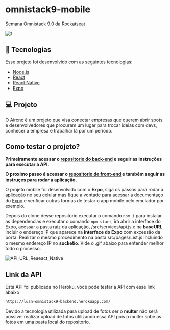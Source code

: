 # omnistack9-mobile
Semana Omnistack 9.0 da Rockatseat

![1](https://user-images.githubusercontent.com/50602816/68897048-7bb95680-070b-11ea-96c0-1772c8ad0923.gif)

## :rocket: Tecnologias

Esse projeto foi desenvolvido com as seguintes tecnologias:

- [Node.js](https://nodejs.org/en/)
- [React](https://reactjs.org)
- [React Native](https://facebook.github.io/react-native/)
- [Expo](https://expo.io/)

## 💻 Projeto

O Aircnc é um projeto que visa conectar empresas que querem abrir spots e desenvolvedores que procuram um lugar para trocar ideias com devs, conhecer a empresa e trabalhar lá por um período.

## Como testar o projeto?

<strong>Primeiramente acessar o [repositorio do back-end](https://github.com/luanperosa/omnistack9-backend) e seguir as instruções para executar a API.</strong>

<strong>O proximo passo é acessar o [repositorio do front-end](https://github.com/luanperosa/omnistack9-front-end) e também seguir as instruçes para rodar a aplicação.</strong>

O projeto mobile foi desenvolvido com o <strong>Expo</strong>, siga os passos para rodar a aplicação no seu celular mas fique a vontade para acessar a documentaço do [Expo](https://expo.io) e verificar outras formas de testar o app mobile pelo emulador por exemplo. 

Depois do clone desse repositorio executar o comando `npm i` para instalar as dependencias e executar o comando `npm start`, irá abrir a interface do Expo, acessar a pasta raiz da aplicação, /src/services/api.js e na <strong>baseURL</strong> incluir o endereço IP que aparece na <strong>interface do Expo</strong> com excessão da porta. Realizar o mesmo procedimento na pasta src/pages/List.js incluindo o mesmo endereço IP no <strong>socketio</strong>. Vide o .gif abaixo para entender melhor todo o processo. 

![API_URL_Reaeact_Native](https://user-images.githubusercontent.com/50602816/68896881-28470880-070b-11ea-933e-81385924dcba.gif)

## Link da API

Está API foi publicada no Heroku, você pode testar a API com esse link abaixo

`https://luan-omnistack9-backend.herokuapp.com/`

Devido a tecnologia utilizada para upload de fotos ser o <strong>multer</strong> não será possivel realizar upload de fotos utilizando essa API pois o multer sobe as fotos em uma pasta local do repositorio. 
